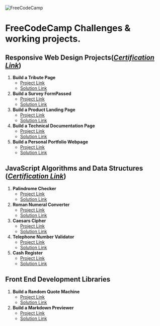 ![FreeCodeCamp](https://www.freecodecamp.org/news/content/images/2020/01/freeCodeCamp_-_Style_Guide.jpg "FreeCodeCamp")

# FreeCodeCamp Challenges & working projects.

## Responsive Web Design Projects(_[Certification Link](https://www.freecodecamp.org/certification/elboudali/responsive-web-design)_)

1. **Build a Tribute Page**
   - [Project Link](https://www.freecodecamp.org/learn/responsive-web-design/responsive-web-design-projects/build-a-tribute-page)
   - [Solution Link](https://codepen.io/medelboudali/full/KKNaEPo)
2. **Build a Survey FormPassed**
   - [Project Link](https://www.freecodecamp.org/learn/responsive-web-design/responsive-web-design-projects/build-a-survey-form)
   - [Solution Link](https://codepen.io/medelboudali/full/MWbpgMX)
3. **Build a Product Landing Page**
   - [Project Link](https://www.freecodecamp.org/learn/responsive-web-design/responsive-web-design-projects/build-a-product-landing-page)
   - [Solution Link](https://codepen.io/medelboudali/full/rNWGema)
4. **Build a Technical Documentation Page**
   - [Project Link](https://www.freecodecamp.org/learn/responsive-web-design/responsive-web-design-projects/build-a-technical-documentation-page)
   - [Solution Link](https://codepen.io/medelboudali/full/zYoWBxV)
5. **Build a Personal Portfolio Webpage**
   - [Project Link](https://www.freecodecamp.org/learn/responsive-web-design/responsive-web-design-projects/build-a-personal-portfolio-webpage)
   - [Solution Link](https://codepen.io/medelboudali/full/MWbGpGK)

## JavaScript Algorithms and Data Structures (_[Certification Link](https://www.freecodecamp.org/certification/elboudali/javascript-algorithms-and-data-structures)_)

1. **Palindrome Checker**
   - [Project Link](https://www.freecodecamp.org/learn/javascript-algorithms-and-data-structures/javascript-algorithms-and-data-structures-projects/palindrome-checker)
   - [Solution Link](https://github.com/melboudali/FreeCodeCamp/blob/main/JavaScript%20Algorithms%20and%20Data%20Structures/palindromeChecker.js)
2. **Roman Numeral Converter**
   - [Project Link](https://www.freecodecamp.org/learn/javascript-algorithms-and-data-structures/javascript-algorithms-and-data-structures-projects/roman-numeral-converter)
   - [Solution Link](https://github.com/melboudali/FreeCodeCamp/blob/main/JavaScript%20Algorithms%20and%20Data%20Structures/romanNumeralConverter.js)
3. **Caesars Cipher**
   - [Project Link](https://www.freecodecamp.org/learn/javascript-algorithms-and-data-structures/javascript-algorithms-and-data-structures-projects/caesars-cipher)
   - [Solution Link](https://github.com/melboudali/FreeCodeCamp/blob/main/JavaScript%20Algorithms%20and%20Data%20Structures/caesarsCipher.js)
4. **Telephone Number Validator**
   - [Project Link](https://www.freecodecamp.org/learn/javascript-algorithms-and-data-structures/javascript-algorithms-and-data-structures-projects/telephone-number-validator)
   - [Solution Link](https://github.com/melboudali/FreeCodeCamp/blob/main/JavaScript%20Algorithms%20and%20Data%20Structures/telephoneNumberValidator.js)
5. **Cash Register**
   - [Project Link](https://www.freecodecamp.org/learn/javascript-algorithms-and-data-structures/javascript-algorithms-and-data-structures-projects/cash-register)
   - [Solution Link](https://github.com/melboudali/FreeCodeCamp/blob/main/JavaScript%20Algorithms%20and%20Data%20Structures/cashRegister.js)

## Front End Development Libraries

1. **Build a Random Quote Machine**
   - [Project Link](https://www.freecodecamp.org/learn/front-end-libraries/front-end-libraries-projects/build-a-random-quote-machine)
   - [Solution Link](https://codepen.io/medelboudali/full/gOWYMmj)
2. **Build a Markdown Previewer**
   - [Project Link](https://www.freecodecamp.org/learn/front-end-libraries/front-end-libraries-projects/build-a-random-quote-machine)
   - [Solution Link](https://codepen.io/medelboudali/full/VwbZBxy)

